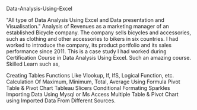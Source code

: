 Data-Analysis-Using-Excel

"All type of Data Analysis Using Excel and Data presentation and Visualisation."
Analysis of Revenues as a marketing manager of an established Bicycle company. The company sells bicycles and accessories, such as clothing and other accessories to bikers in six countries. I had worked to introduce the company, its product portfolio and its sales performance since 2011. This is a case study I had worked during Certification Course in Data Analysis Using Excel. Such an amazing course. Skilled Learn such as,

Creating Tables
Functions Like Vlookup, If, IfS, Logical Function, etc.
Calculation Of Maximum, Minimum, Total, Average Using Formula
Pivot Table & Pivot Chart
Tableau
Slicers
Conditional Formating
Sparkles
Importing Data Using Mysql or Ms Access
Multiple Table & Pivot Chart using Imported Data From Different Sources.
